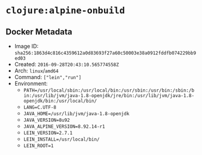 # `clojure:alpine-onbuild`

## Docker Metadata

- Image ID: `sha256:1863d4c816c4359612a0d83693f27a60c50003e38a0912fddfb074229bb9ed03`
- Created: `2016-09-28T20:43:10.565774558Z`
- Arch: `linux`/`amd64`
- Command: `["lein","run"]`
- Environment:
  - `PATH=/usr/local/sbin:/usr/local/bin:/usr/sbin:/usr/bin:/sbin:/bin:/usr/lib/jvm/java-1.8-openjdk/jre/bin:/usr/lib/jvm/java-1.8-openjdk/bin:/usr/local/bin/`
  - `LANG=C.UTF-8`
  - `JAVA_HOME=/usr/lib/jvm/java-1.8-openjdk`
  - `JAVA_VERSION=8u92`
  - `JAVA_ALPINE_VERSION=8.92.14-r1`
  - `LEIN_VERSION=2.7.1`
  - `LEIN_INSTALL=/usr/local/bin/`
  - `LEIN_ROOT=1`
